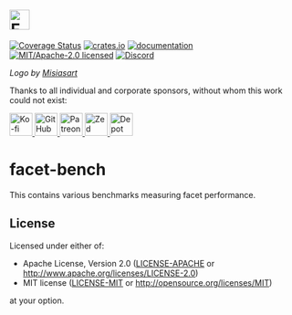 <h1>
<picture>
    <source type="image/webp" media="(prefers-color-scheme: dark)" srcset="https://github.com/facet-rs/facet/raw/main/static/logo-v2/facet-b-dark.webp">
    <source type="image/png" media="(prefers-color-scheme: dark)" srcset="https://github.com/facet-rs/facet/raw/main/static/logo-v2/facet-b-dark.png">
    <source type="image/webp" srcset="https://github.com/facet-rs/facet/raw/main/static/logo-v2/facet-b-light.webp">
    <img src="https://github.com/facet-rs/facet/raw/main/static/logo-v2/facet-b-light.png" height="35" alt="Facet logo - a reflection library for Rust">
</picture>
</h1>

[![Coverage Status](https://coveralls.io/repos/github/facet-rs/facet/badge.svg?branch=main)](https://coveralls.io/github/facet-rs/facet?branch=main)
[![crates.io](https://img.shields.io/crates/v/facet-bench.svg)](https://crates.io/crates/facet-bench)
[![documentation](https://docs.rs/facet-bench/badge.svg)](https://docs.rs/facet-bench)
[![MIT/Apache-2.0 licensed](https://img.shields.io/crates/l/facet-bench.svg)](./LICENSE)
[![Discord](https://img.shields.io/discord/1379550208551026748?logo=discord&label=discord)](https://discord.gg/JhD7CwCJ8F)

_Logo by [Misiasart](https://misiasart.com/)_

Thanks to all individual and corporate sponsors, without whom this work could not exist:

<p> <a href="https://ko-fi.com/fasterthanlime">
<picture>
<source media="(prefers-color-scheme: dark)" srcset="https://github.com/facet-rs/facet/raw/main/static/sponsors-v3/kofi-dark.svg">
<img src="https://github.com/facet-rs/facet/raw/main/static/sponsors-v3/kofi-light.svg" height="40" alt="Ko-fi">
</picture>
</a> <a href="https://github.com/sponsors/fasterthanlime">
<picture>
<source media="(prefers-color-scheme: dark)" srcset="https://github.com/facet-rs/facet/raw/main/static/sponsors-v3/github-dark.svg">
<img src="https://github.com/facet-rs/facet/raw/main/static/sponsors-v3/github-light.svg" height="40" alt="GitHub Sponsors">
</picture>
</a> <a href="https://patreon.com/fasterthanlime">
<picture>
<source media="(prefers-color-scheme: dark)" srcset="https://github.com/facet-rs/facet/raw/main/static/sponsors-v3/patreon-dark.svg">
<img src="https://github.com/facet-rs/facet/raw/main/static/sponsors-v3/patreon-light.svg" height="40" alt="Patreon">
</picture>
</a> <a href="https://zed.dev">
<picture>
<source media="(prefers-color-scheme: dark)" srcset="https://github.com/facet-rs/facet/raw/main/static/sponsors-v3/zed-dark.svg">
<img src="https://github.com/facet-rs/facet/raw/main/static/sponsors-v3/zed-light.svg" height="40" alt="Zed">
</picture>
</a> <a href="https://depot.dev?utm_source=facet">
<picture>
<source media="(prefers-color-scheme: dark)" srcset="https://github.com/facet-rs/facet/raw/main/static/sponsors-v3/depot-dark.svg">
<img src="https://github.com/facet-rs/facet/raw/main/static/sponsors-v3/depot-light.svg" height="40" alt="Depot">
</picture>
</a> </p>

# facet-bench

This contains various benchmarks measuring facet performance.

## License

Licensed under either of:

- Apache License, Version 2.0 ([LICENSE-APACHE](https://github.com/facet-rs/facet/blob/main/LICENSE-APACHE) or <http://www.apache.org/licenses/LICENSE-2.0>)
- MIT license ([LICENSE-MIT](https://github.com/facet-rs/facet/blob/main/LICENSE-MIT) or <http://opensource.org/licenses/MIT>)

at your option.
